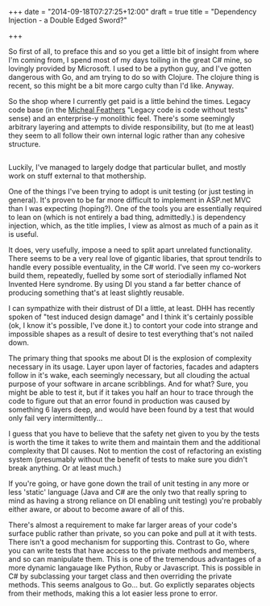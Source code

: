 +++
date = "2014-09-18T07:27:25+12:00"
draft = true
title = "Dependency Injection - a Double Edged Sword?"

+++

So first of all, to preface this and so you get a little bit of insight from where I'm coming from, I spend most of my days toiling in the great C# mine, so lovingly provided by Microsoft. I used to be a python guy, and I've gotten dangerous with Go, and am trying to do so with Clojure. The clojure thing is recent, so this might be a bit more cargo culty than I'd like. Anyway.

So the shop where I currently get paid is a little behind the times. Legacy code base 
(in the [Micheal Feathers](http://www.amazon.com/gp/product/0131177052/ref=as_li_tl?ie=UTF8&camp=1789&creative=390957&creativeASIN=0131177052&linkCode=as2&tag=byatlascom-20&linkId=A3OM5UCAGXASTXG3)
"Legacy code is code without tests" sense) and an enterprise-y monolithic feel. There's some seemingly arbitrary layering and attempts to divide responsibility, but (to me at least) they seem to all follow their own internal logic rather than any cohesive structure.

<img src="http://ir-na.amazon-adsystem.com/e/ir?t=byatlascom-20&l=as2&o=1&a=0131177052" width="1" height="1" border="0" alt="" style="border:none !important; margin:0px !important;" /> 

Luckily, I've managed to largely dodge that particular bullet, and mostly work on stuff external to that mothership. 

One of the things I've been trying to adopt is unit testing (or just testing in general). It's proven to be far more difficult to implement in ASP.net MVC than I was expecting (hoping?). One of the tools you are essentially required to lean on (which is not entirely a bad thing, admittedly.) is dependency injection, which, as the title implies, I view as almost as much of a pain as it is useful.

It does, very usefully, impose a need to split apart unrelated functionality. There seems to be a very real love of gigantic libaries, that sprout tendrils to handle every possible eventuality, in the C# world. I've seen my co-workers build them, repeatedly, fuelled by some sort of steriodially inflamed Not Invented Here syndrome. By using DI you stand a far better chance of producing something that's at least slightly reusable.

I can sympathize with their distrust of DI a little, at least. DHH has recently spoken of "test induced design damage" and I think it's certainly possible (ok, I know it's possible, I've done it.) to contort your code into strange and impossible shapes as a result of desire to test everything that's not nailed down.

The primary thing that spooks me about DI is the explosion of complexity necessary in its usage. Layer upon layer of factories, facades and adapters follow in it's wake, each seemingly necessary, but all clouding the actual purpose of your software in arcane scribblings. And for what? Sure, you might be able to test it, but if it takes you half an hour to trace through the code to figure out that an error found in production was caused by something 6 layers deep, and would have been found by a test that would only fail very intermittently...

I guess that you have to believe that the safety net given to you by the tests is worth the time it takes to write them and maintain them and the additional complexity that DI causes. Not to mention the cost of refactoring an existing system (presumably without the benefit of tests to make sure you didn't break anything. Or at least much.)

If you're going, or have gone down the trail of unit testing in any more or less 'static' language (Java and C# are the only two that really spring to mind as having a strong reliance on DI enabling unit testing) you're probably either aware, or about to become aware of all of this.

There's almost a requirement to make far larger areas of your code's surface public rather than private, so you can poke and pull at it with tests. There isn't a good mechanism for supporting this. Contrast to Go, where you can write tests that have access to the private methods and members, and so can manipulate them. This is one of the tremendous advantages of a more dynamic langauage like Python, Ruby or Javascript. This is possible in C# by subclassing your target class and then overriding the private methods. This seems analgous to Go... but. Go explictly separates objects from their methods, making this a lot easier less prone to error.

